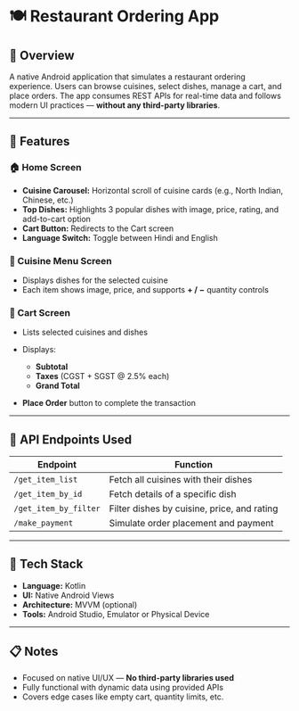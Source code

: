 

# 🍽️ Restaurant Ordering App

## 📱 Overview

A native Android application that simulates a restaurant ordering experience.
Users can browse cuisines, select dishes, manage a cart, and place orders.
The app consumes REST APIs for real-time data and follows modern UI practices — **without any third-party libraries**.

---

## 🧩 Features

### 🏠 Home Screen

* **Cuisine Carousel:** Horizontal scroll of cuisine cards (e.g., North Indian, Chinese, etc.)
* **Top Dishes:** Highlights 3 popular dishes with image, price, rating, and add-to-cart option
* **Cart Button:** Redirects to the Cart screen
* **Language Switch:** Toggle between Hindi and English

### 🍛 Cuisine Menu Screen

* Displays dishes for the selected cuisine
* Each item shows image, price, and supports **+ / −** quantity controls

### 🛒 Cart Screen

* Lists selected cuisines and dishes
* Displays:

  * **Subtotal**
  * **Taxes** (CGST + SGST @ 2.5% each)
  * **Grand Total**
* **Place Order** button to complete the transaction

---

## 🔗 API Endpoints Used

| Endpoint              | Function                                    |
| --------------------- | ------------------------------------------- |
| `/get_item_list`      | Fetch all cuisines with their dishes        |
| `/get_item_by_id`     | Fetch details of a specific dish            |
| `/get_item_by_filter` | Filter dishes by cuisine, price, and rating |
| `/make_payment`       | Simulate order placement and payment        |

---

## 🚀 Tech Stack

* **Language:** Kotlin
* **UI:** Native Android Views
* **Architecture:** MVVM (optional)
* **Tools:** Android Studio, Emulator or Physical Device

---

## 📋 Notes

* Focused on native UI/UX — **No third-party libraries used**
* Fully functional with dynamic data using provided APIs
* Covers edge cases like empty cart, quantity limits, etc.

